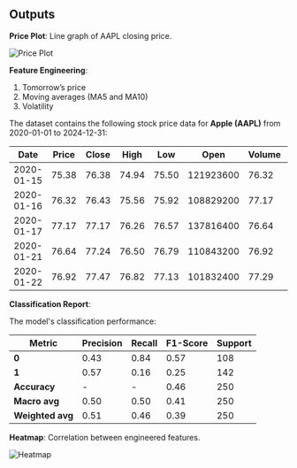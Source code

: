 ## Outputs

**Price Plot**: 
Line graph of AAPL closing price.

![Price Plot](https://github.com/user-attachments/assets/1e16f0e4-f786-4376-97dc-3e75908a3704)

**Feature Engineering**:
1. Tomorrow’s price
2. Moving averages (MA5 and MA10)
3. Volatility

The dataset contains the following stock price data for **Apple (AAPL)** from 2020-01-01 to 2024-12-31:

| Date       | Price | Close    | High    | Low     | Open    | Volume    | Tomorrow | Target | MA5      | MA10     | Volatility |
|------------|-------|----------|---------|---------|---------|-----------|----------|--------|----------|----------|------------|
| 2020-01-15 | 75.38 | 76.38    | 74.94   | 75.50   | 121923600 | 76.32    | 1        | 75.58    | 74.09    | 1.68       | 1.682775  |
| 2020-01-16 | 76.32 | 76.43    | 75.56   | 75.92   | 108829200 | 77.17    | 1        | 75.85    | 74.45    | 1.74       | 1.741704  |
| 2020-01-17 | 77.17 | 77.17    | 76.26   | 76.57   | 137816400 | 76.64    | 0        | 76.26    | 74.96    | 1.70       | 1.702722  |
| 2020-01-21 | 76.64 | 77.24    | 76.50   | 76.79   | 110843200 | 76.92    | 1        | 76.24    | 75.37    | 1.55       | 1.549409  |
| 2020-01-22 | 76.92 | 77.47    | 76.82   | 77.13   | 101832400 | 77.29    | 1        | 76.48    | 75.83    | 1.16       | 1.156558  |

**Classification Report**:

The model's classification performance:

| Metric         | Precision | Recall  | F1-Score | Support |
|----------------|-----------|---------|----------|---------|
| **0**          | 0.43      | 0.84    | 0.57     | 108     |
| **1**          | 0.57      | 0.16    | 0.25     | 142     |
| **Accuracy**   | -         | -       | 0.46     | 250     |
| **Macro avg**  | 0.50      | 0.50    | 0.41     | 250     |
| **Weighted avg**| 0.51     | 0.46    | 0.39     | 250     |

**Heatmap**: Correlation between engineered features.

![Heatmap](https://github.com/user-attachments/assets/ea8f922d-1a82-4e80-ac37-c5a8f21cb7b0)
